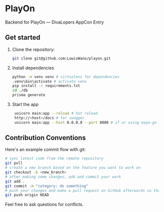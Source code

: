 # PlayOn

Backend for PlayOn — DivaLopers AppCon Entry

## Get started

1. Clone the repository:

   ```bash
   git clone git@github.com:LowisWano/playon.git
   ```

2. Install dependencies

   ```bash
   python -m venv venv # virtualenv for dependencies
   .venv\bin\activate # activate venv
   pip install -r requirements.txt
   cd ./db
   prisma generate
   ```

3. Start the app

   ```bash
    uvicorn main:app --reload # hot reload
    http://<host>/docs # for swagger 
    uvicorn main:app --host 0.0.0.0 --port 8000 # if ur using expo-go
   ```


## Contribution Conventions

Here's an example commit flow with git:

```bash
# sync latest code from the remote repository
git pull
# create a new branch based on the feature you want to work on
git checkout -b <new_branch>
# after making some changes, add and commit your work
git add .
git commit -m "category: do something"
# push your changes and make a pull request on GitHub afterwards so that I can review them
git push origin HEAD
```
Feel free to ask questions for conflicts.

